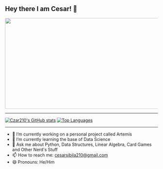 ## Hey there I am Cesar! 👋

<img src="https://github.com/Czar210/Czar210/assets/66441784/cf08a4c6-20ec-4dd9-af88-cbd76811319a" width="1200" height="300">

---

[![Czar210's GitHub stats](https://github-readme-stats.vercel.app/api?username=Czar210&show_icons=true&theme=default&width=1000&height=800)](https://github.com/Czar210/github-readme-stats)
[![Top Languages](https://github-readme-stats.vercel.app/api/top-langs/?username=Czar210&layout=compact&width=1000&height=800)](https://github.com/Czar210/github-readme-stats)

---


- 🔭 I’m currently working on a personal project called Artemis
- 🌱 I’m currently learning the base of Data Science
- 💬 Ask me about Python, Data Structures, Linear Algebra, Card Games and Other Nerd's Stuff
- 📫 How to reach me: cesarsibila210@gmail.com
- 😄 Pronouns: He/Him
